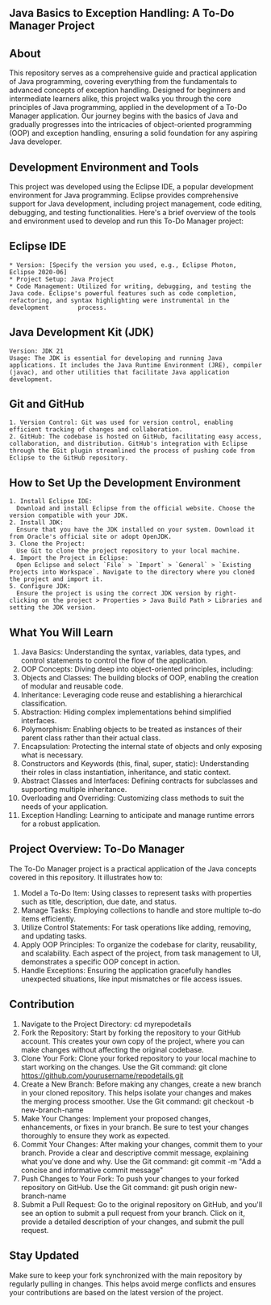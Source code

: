 Java Basics to Exception Handling: A To-Do Manager Project
----------------------------------------------------------

About
-----
  This repository serves as a comprehensive guide and practical application of Java programming, covering everything from the fundamentals to advanced concepts of exception handling. 
  Designed for beginners and intermediate learners alike, this project walks you through the core principles of Java programming, applied in the development of a To-Do Manager application. Our journey begins with   the basics of Java and gradually progresses into the intricacies of object-oriented programming (OOP) and exception handling, ensuring a solid foundation for any aspiring Java developer.

Development Environment and Tools
---------------------------------
  This project was developed using the Eclipse IDE, a popular development environment for Java programming. Eclipse provides comprehensive support for Java development, including project management, code editing,   debugging, and testing functionalities. Here's a brief overview of the tools and environment used to develop and run this To-Do Manager project:

  Eclipse IDE
  -----------
    * Version: [Specify the version you used, e.g., Eclipse Photon, Eclipse 2020-06]
    * Project Setup: Java Project
    * Code Management: Utilized for writing, debugging, and testing the Java code. Eclipse's powerful features such as code completion, refactoring, and syntax highlighting were instrumental in the development        process.

  Java Development Kit (JDK)
  --------------------------
    Version: JDK 21
    Usage: The JDK is essential for developing and running Java applications. It includes the Java Runtime Environment (JRE), compiler (javac), and other utilities that facilitate Java application development.

  Git and GitHub
  --------------
    1. Version Control: Git was used for version control, enabling efficient tracking of changes and collaboration.
    2. GitHub: The codebase is hosted on GitHub, facilitating easy access, collaboration, and distribution. GitHub's integration with Eclipse through the EGit plugin streamlined the process of pushing code from   Eclipse to the GitHub repository.
  How to Set Up the Development Environment
  -----------------------------------------
    1. Install Eclipse IDE:
      Download and install Eclipse from the official website. Choose the version compatible with your JDK.
    2. Install JDK:
      Ensure that you have the JDK installed on your system. Download it from Oracle's official site or adopt OpenJDK.
    3. Clone the Project:
      Use Git to clone the project repository to your local machine.
    4. Import the Project in Eclipse:
      Open Eclipse and select `File` > `Import` > `General` > `Existing Projects into Workspace`. Navigate to the directory where you cloned the project and import it.
    5. Configure JDK:
      Ensure the project is using the correct JDK version by right-clicking on the project > Properties > Java Build Path > Libraries and setting the JDK version.

What You Will Learn
-------------------
  1. Java Basics: Understanding the syntax, variables, data types, and control statements to control the flow of the application.
  2. OOP Concepts: Diving deep into object-oriented principles, including:
  3. Objects and Classes: The building blocks of OOP, enabling the creation of modular and reusable code.
  4. Inheritance: Leveraging code reuse and establishing a hierarchical classification.
  5. Abstraction: Hiding complex implementations behind simplified interfaces.
  6. Polymorphism: Enabling objects to be treated as instances of their parent class rather than their actual class.
  7. Encapsulation: Protecting the internal state of objects and only exposing what is necessary.
  8. Constructors and Keywords (this, final, super, static): Understanding their roles in class instantiation, inheritance, and static context.
  9. Abstract Classes and Interfaces: Defining contracts for subclasses and supporting multiple inheritance.
  10. Overloading and Overriding: Customizing class methods to suit the needs of your application.
  11. Exception Handling: Learning to anticipate and manage runtime errors for a robust application.

Project Overview: To-Do Manager
-------------------------------
The To-Do Manager project is a practical application of the Java concepts covered in this repository. It illustrates how to:

  1. Model a To-Do Item: Using classes to represent tasks with properties such as title, description, due date, and status.
  2. Manage Tasks: Employing collections to handle and store multiple to-do items efficiently.
  3. Utilize Control Statements: For task operations like adding, removing, and updating tasks.
  4. Apply OOP Principles: To organize the codebase for clarity, reusability, and scalability. Each aspect of the project, from task management to UI, demonstrates a specific OOP concept in action.
  5. Handle Exceptions: Ensuring the application gracefully handles unexpected situations, like input mismatches or file access issues.

Contribution
------------
  1. Navigate to the Project Directory: cd myrepodetails
  2. Fork the Repository: Start by forking the repository to your GitHub account. This creates your own copy of the project, where you can make changes without affecting the original codebase.
  3. Clone Your Fork: Clone your forked repository to your local machine to start working on the changes.
     Use the Git command: git clone https://github.com/yourusername/repodetails.git
  4. Create a New Branch: Before making any changes, create a new branch in your cloned repository. This helps isolate your changes and makes the merging process smoother.
     Use the Git command: git checkout -b new-branch-name
  5. Make Your Changes: Implement your proposed changes, enhancements, or fixes in your branch. Be sure to test your changes thoroughly to ensure they work as expected.
  6. Commit Your Changes: After making your changes, commit them to your branch. Provide a clear and descriptive commit message, explaining what you've done and why.
     Use the Git command: git commit -m "Add a concise and informative commit message"
  7. Push Changes to Your Fork: To push your changes to your forked repository on GitHub.
     Use the Git command: git push origin new-branch-name
  8. Submit a Pull Request: Go to the original repository on GitHub, and you'll see an option to submit a pull request from your branch. Click on it, provide a detailed description of your changes, and submit the      pull request.

Stay Updated
------------
Make sure to keep your fork synchronized with the main repository by regularly pulling in changes. This helps avoid merge conflicts and ensures your contributions are based on the latest version of the project.
